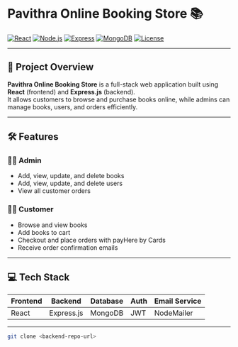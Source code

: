# Pavithra Online Booking Store 📚

[![React](https://img.shields.io/badge/React-20232A?style=for-the-badge&logo=react&logoColor=61DAFB)](https://reactjs.org/) 
[![Node.js](https://img.shields.io/badge/Node.js-339933?style=for-the-badge&logo=nodedotjs&logoColor=white)](https://nodejs.org/) 
[![Express](https://img.shields.io/badge/Express.js-000000?style=for-the-badge&logo=express&logoColor=white)](https://expressjs.com/) 
[![MongoDB](https://img.shields.io/badge/MongoDB-47A248?style=for-the-badge&logo=mongodb&logoColor=white)](https://www.mongodb.com/) 
[![License](https://img.shields.io/badge/License-MIT-blue)](LICENSE)

---

## 🚀 Project Overview

**Pavithra Online Booking Store** is a full-stack web application built using **React** (frontend) and **Express.js** (backend).  
It allows customers to browse and purchase books online, while admins can manage books, users, and orders efficiently.

---

## 🛠 Features

### 👩‍💼 Admin
- Add, view, update, and delete books  
- Add, view, update, and delete users  
- View all customer orders  

### 👨‍💻 Customer
- Browse and view books  
- Add books to cart  
- Checkout and place orders with payHere by Cards 
- Receive order confirmation emails  

---

## 💻 Tech Stack
| Frontend | Backend | Database | Auth | Email Service |
|----------|---------|---------|------|---------------|
| React    | Express.js | MongoDB | JWT | NodeMailer |

---



 
```bash
git clone <backend-repo-url>
